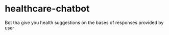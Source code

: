 # healthcare-chatbot
Bot tha give you health suggestions on the bases of responses provided by user
